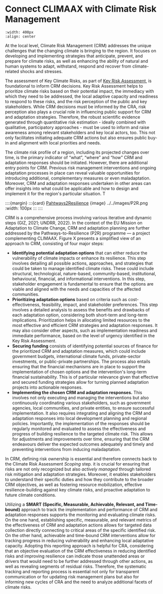 # Connect CLIMAAX with Climate Risk Management

```{image} ../../images/Framework_CRM.png
:width: 400px
:align: center
```

At the local level, Climate Risk Management (CRM) addresses the unique challenges that the changing climate is bringing to the region. It focuses on developing and implementing strategies that anticipate, prevent, and prepare for climate risks, as well as enhancing the ability of natural and human systems to adapt, withstand, respond and recover from climate-related shocks and stresses.  

The assessment of Key Climate Risks, as part of [Key Risk Assessment](https://climaax.github.io/crabook-test/CRA_steps/key_risks/key_risks_assessment.html), is foundational to inform CRM decisions. Key Risk Assessment helps to prioritize climate risks based on their potential impact, the immediacy with which they need to be addressed, the local adaptive capacity and readiness to respond to these risks, and the risk perception of the public and key stakeholders. While CRM decisions must be informed by the CRA, risk perception also plays a crucial role in influencing public support for CRM and adaptation strategies. Therefore, the robust scientific evidence generated through quantitative risk estimation - ideally combined with qualitative, participatory approaches - must be used to inform and raise awareness among relevant stakeholders and key local actors, too. This not only facilitates initiating adequate CRM actions but also ensures public buy-in and alignment with local priorities and needs.   

The climate risk profile of a region, including its projected changes over time, is the primary indicator of “what”, “where” and “how” CRM and adaptation responses should be initiated. However, there are additional entry points for CRM. Previous risk management interventions and ongoing adaptation processes in place can reveal valuable opportunities for introducing additional, complementary measures or even maladaptation. Moreover, CRM and adaptation responses undertaken in other areas can offer insights into what could be applicable and how to design and implement it for the region's particular situation. T

::::{margin}
:::{card} [Pahtways2Resilience](https://www.pathways2resilience.eu/regional-resilience-journey-map/)
{image} ../../images/P2R.png
:width: 100px
:::
::::

CRM is a comprehensive process involving various iterative and dynamic steps (GIZ, 2021; UNDRR, 2022). In the context of the EU Mission on Adaptation to Climate Change, CRM and adaptation planning are further addressed by the Pathways-to-Resilience (P2R) programme — a project complementing CLIMAAX. Figure X presents a simplified view of an approach to CRM, consisting of four major steps:   

 

- **Identifying potential adaptation options** that can either reduce the vulnerability of climate impacts or enhance its resilience. This step involves detailing all possible actions, approaches, and strategies that could be taken to manage identified climate risks. These could include structural, technological, nature-based, community-based, institutional, behavioural, financial, and informational interventions. In this step, stakeholder engagement is fundamental to ensure that the options are viable and aligned with the needs and capacities of the affected communities.
- **Prioritizing adaptation options** based on criteria such as cost-effectiveness, feasibility, impact, and stakeholder preferences. This step involves a detailed analysis to assess the benefits and drawbacks of each adaptation option, considering both short-term and long-term implications. Prioritization helps in allocating limited resources to the most effective and efficient CRM strategies and adaptation responses. It may also consider other aspects, such as implementation readiness and immediate performance, based on the level of urgency identified in the Key Risk Assessment.
- **Securing funding** consists of identifying potential sources of finance for the prioritized CRM and adaptation measures, which could include government budgets, international climate funds, private-sector investments, or public-private partnerships. The process also entails ensuring that the financial mechanisms are in place to support the implementation of chosen options and the intervention's long-term financial sustainability. This is of particular relevance given that effective and secured funding strategies allow for turning planned adaptation projects into actionable responses.
- **Implementing the chosen CRM and adaptation responses.** This involves not only executing and managing the interventions but also continuously coordinating various stakeholders, such as government agencies, local communities, and private entities, to ensure successful implementation. It also requires integrating and aligning the CRM and adaptation responses into local development planning and regional policies. Importantly, the implementation of the responses should be regularly monitored and evaluated to assess the effectiveness and progress of building resilience to the targeted climate risk. This allows for adjustments and improvements over time, ensuring that the CRM endeavours deliver the expected outcomes adequately and timely and preventing interventions from inducing maladaptation.   

In CRM, defining risk ownership is essential and therefore connects back to the Climate Risk Assessment *Scoping* step. it is crucial for ensuring that risks are not only recognized but also *actively managed* through tailored risk mitigation and adaptation strategies. Moreover, it enables stakeholders to understand their specific duties and how they contribute to the broader CRM objectives, as well as fostering resource mobilization, effective resilience-building against key climate risks, and proactive adaptation to future climate conditions.   

Utilizing a **SMART (Specific, Measurable, Achievable, Relevant, and Time-bound)** approach to track the implementation and performance of CRM and adaptation responses supports the monitoring and evaluating climate risks. On the one hand, establishing specific, measurable, and relevant metrics of the effectiveness of CRM and adaptation actions allows for targeted data collection directly connecting to critical areas of the specific identified risk. On the other hand, achievable and time-bound CRM interventions allow for tracking progress in reducing vulnerability and enhancing local adaptative capacity. Adopting this reporting approach is helpful for CRA, considering that an objective evaluation of the CRM effectiveness in reducing identified risks and improving resilience can indicate those unattended areas or drivers that would need to be further addressed through other actions, as well as revealing segments of residual risks. Therefore, the systematic tracking and reporting process is essential not only for transparent communication or for updating risk management plans but also for informing new cycles of CRA and the need to analyze additional facets of climate risks.  

  
